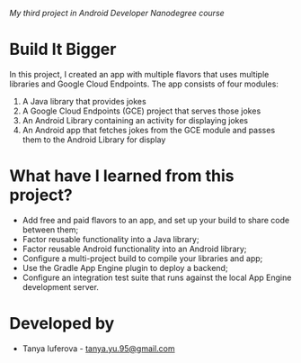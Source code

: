_My third project in Android Developer Nanodegree course_
# Build It Bigger
In this project, I created an app with multiple flavors that uses multiple libraries and Google Cloud Endpoints. The app consists of four modules:
1. A Java library that provides jokes
2. A Google Cloud Endpoints (GCE) project that serves those jokes
3. An Android Library containing an activity for displaying jokes
4. An Android app that fetches jokes from the GCE module and passes them to the Android Library for display

# What have I learned from this project?
- Add free and paid flavors to an app, and set up your build to share code between them;
- Factor reusable functionality into a Java library;
- Factor reusable Android functionality into an Android library;
- Configure a multi-project build to compile your libraries and app;
- Use the Gradle App Engine plugin to deploy a backend;
- Configure an integration test suite that runs against the local App Engine development server.

# Developed by
- Tanya Iuferova - tanya.yu.95@gmail.com

